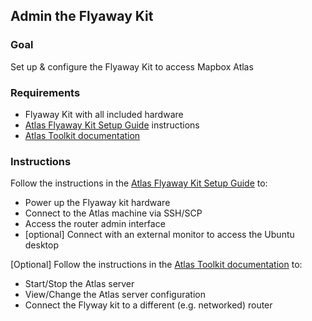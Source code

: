 ## Admin the Flyaway Kit


### Goal

Set up & configure the Flyaway Kit to access Mapbox Atlas

### Requirements

- Flyaway Kit with all included hardware
- [Atlas Flyaway Kit Setup Guide](./docs/Atlas-Flyaway-Kit-Setup-Guide.pdf) instructions
- [Atlas Toolkit documentation](./docs/Atlas-Toolkit-Docs.zip)

### Instructions

Follow the instructions in the [Atlas Flyaway Kit Setup Guide](./docs/Atlas-Flyaway-Kit-Setup-Guide.pdf) to:
- Power up the Flyaway kit hardware
- Connect to the Atlas machine via SSH/SCP
- Access the router admin interface 
- [optional] Connect with an external monitor to access the Ubuntu desktop

[Optional] Follow the instructions in the [Atlas Toolkit documentation](./docs/Atlas-Toolkit-Docs.zip) to:
- Start/Stop the Atlas server
- View/Change the Atlas server configuration
- Connect the Flyway kit to a different (e.g. networked) router

